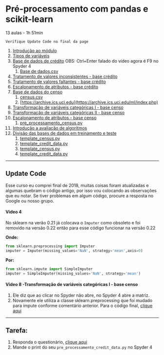# Pré-processamento com pandas e scikit-learn 

13 aulas - 1h 51min

    Verifique Update Code no final da page

1. [Introdução ao módulo](https://drive.google.com/file/d/1lMHwGvXz1iszWP1ylfwB-6ElvstG7Mud/view?usp=sharing)
1. [Tipos de variáveis](https://drive.google.com/file/d/1JEXgBLmJ4oRQyTaVBQ-AlzzbuMBQgVPV/view?usp=sharing)
1. [Base de dados de crédito](https://drive.google.com/file/d/1CS5zC0_BiXqUO5NjV9R0nOVWMAwBqTr9/view?usp=sharing)
    OBS: Ctrl+Enter falado do vídeo agora é F9 no Spyder 4
    1. [Base de dados.csv](https://drive.google.com/file/d/1vnzPUbuXAqllhzlupWZMQOxEzCuxuuma/view?usp=sharing)
1. [Tratamento de valores inconsistentes - base crédito](https://drive.google.com/file/d/1wOKK3DILnpjTQhbV61EsCuCt32hJ0yQz/view?usp=sharing)
1. [Tratamento de valores faltantes - base crédito](https://drive.google.com/file/d/1h5lunAWrdBdfiIRykOKJZxOPdAo_q4_j/view?usp=sharing)
1. [Escalonamento de atributos - base crédito](https://drive.google.com/file/d/1L6Mmv8qGQVhI_8-3OO7RptPCza3v8AUZ/view?usp=sharing)
1. [Base de dados do censo](https://drive.google.com/file/d/1yyx6-JcSRzQaQCNMlV702qu4XwgDsYCA/view?usp=sharing)
    1. [census.csv](https://drive.google.com/file/d/1P5yk7G23AlQz-EjE-6ewJUeQLQmWQ-yB/view?usp=sharing)
    1. [https://archive.ics.uci.edu](https://archive.ics.uci.edu/ml/index.php)
1. [Transformação de variáveis categóricas I - base censo](https://drive.google.com/file/d/1Ttm31iKmIusZ3gLy80nrrEfBMMl9J5Ab/view?usp=sharing)
1. [Transformação de variáveis categóricas II - base censo](https://drive.google.com/file/d/1zEzz-W9lALrQYTDj3w7JwHOkM2qU_no9/view?usp=sharing)
1. [Escalonamento de atributos - base censo](https://drive.google.com/file/d/1CUOMyd-wNTVhi57Y3Tv7wHnhD26R93ZR/view?usp=sharing)
    1. [pre_processamento_census.py](https://drive.google.com/file/d/1jU0WlG1LcAoB3NG2sLw4adOXZMeS9tDK/view?usp=sharing)
1. [Introdução a avaliação de algoritmos](https://drive.google.com/file/d/1vFh_rPTste_NjmfHcj9FkrO0cp-6zqTA/view?usp=sharing)
1. [Divisão das bases de dados em treinamento e teste](https://drive.google.com/file/d/15MLl1PuSrlsiwexYakUdGM4IrF9ZdYlN/view?usp=sharing)
    1. [template_census.py](https://drive.google.com/file/d/1R6Cckd6doCYiu7FD_ulNbzHKpn9vRTV4/view?usp=sharing)
    1. [template_credit_data.py](https://drive.google.com/file/d/1OH61SmWBDIa8lYJI9n6tqGK0G_ZLc7zO/view?usp=sharing)
    1. [template_census.py](https://drive.google.com/file/d/1BKwx-rg3s2B3kHtpKYX9ZPbH5qwU0sko/view?usp=sharing)
    1. [template_credit_data.py](https://drive.google.com/file/d/1ewvhMfjeHHtYJoNGYiDsW8o6H6hBBF09/view?usp=sharing)



--------------
## Update Code

Esse curso eu comprei final de 2018, muitas coisas foram atualizadas e algumas quebram o código antigo, por isso vou colocando as observações que eu notar. Se tiver problemas em algum código, procure a resposta no Google ou nosso grupo.

#### Vídeo 4
No sklearn na verão 0.21 já colocava o ```Imputer``` como obsoleto e foi removido na versão 0.22 então para esse código funcionar na versão 0.22

**Onde:**
```python
from sklearn.preprocessing import Imputer
imputer = Imputer(missing_values='NaN', strategy='mean',axis=0)
```

**Por:**
```python
from sklearn.impute import SimpleImputer
imputer = SimpleImputer(missing_values='NaN', strategy='mean')
```

#### Vídeo 8 -Transformação de variáveis categóricas I - base censo
1. Ele diz que ao clicar no Spyder não abre, no Spyder 4 abre a matriz.
1. Novamente ele utiliza a classe sklearn.preprocessing que foi mudado para impute conforme comentário anterior.
Para o código final, [clique aqui](https://github.com/dorathoto/Python-Atibaia/blob/master/DataScience/source/Secao%203%20-%20Pre-processamento%20com%20Pandas%20e%20scikit-learm/pre_processamento_census.py)


-------------

## Tarefa:
1. Responda o questionário, [clique aqui](https://forms.gle/FaQqSkqMzRmF4b397)
1. Mande o print do seu ```pre_processamento_credit_data.py``` no Spyder 4